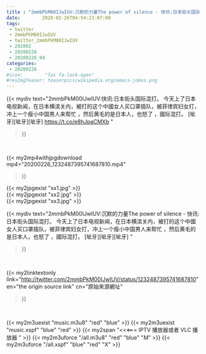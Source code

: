 ```yaml
---
title : "2mmbPkM00IJwIUV:沉默的力量The power of silence - 快讯:日本街头国际混打。 今天上了日本电视新闻，在日本横滨关内，被打的这个中國女人买口罩插队，被菲律宾妇女打，冲上一个瘦小中国男人来帮忙 ，然后黄毛的是日本人，也怒了 ，國际混打。 [呲牙][呲牙][呲牙] "
date:        2020-02-26T04:54:22-07:00
tags:
 - twitter
 - 2mmbPkM00IJwIUV
 - twitter_2mmbPkM00IJwIUV
 - 202002
 - 20200226
 - 20200226_04
categories:
 - 20200226
#icon:        "fas fa-lock-open"
#resImgTeaser: teaserpics/wikipedia.org/emacs-jokes.png
---
```


{{< mydiv text="2mmbPkM00IJwIUV:快讯:日本街头国际混打。 今天上了日本电视新闻，在日本横滨关内，被打的这个中國女人买口罩插队，被菲律宾妇女打，冲上一个瘦小中国男人来帮忙 ，然后黄毛的是日本人，也怒了 ，國际混打。 [呲牙][呲牙][呲牙] https://t.co/e8hJpaCMXb "
>}}
<br>


{{< my2mp4withjpgdownload mp4="20200226_1232487395741687810.mp4"
>}}

{{< my2jpgexist "xx1.jpg" >}}<br>
{{< my2jpgexist "xx2.jpg" >}}<br>
{{< my2jpgexist "xx3.jpg" >}}<br>



{{< mydiv text="2mmbPkM00IJwIUV:沉默的力量The power of silence - 快讯:日本街头国际混打。 今天上了日本电视新闻，在日本横滨关内，被打的这个中國女人买口罩插队，被菲律宾妇女打，冲上一个瘦小中国男人来帮忙 ，然后黄毛的是日本人，也怒了 ，國际混打。 [呲牙][呲牙][呲牙] "
>}}
<br>

{{< my2linktextonly link="http://twitter.com/2mmbPkM00IJwIUV/status/1232487395741687810"
en="the origin source link" cn="原始來源網址"
>}}


<br>

{{< my2m3uexist "music.m3u8" "red"  "blue" >}} {{< my2m3uexist "music.xspf" "blue" "red"  >}} {{< my2span "<<<=== IPTV 播放器或者 VLC 播放器 " >}} {{< my2m3uforce "/all.m3u8" "red"  "blue" "M" >}} {{< my2m3uforce "/all.xspf" "blue" "red"  "X" >}} 
